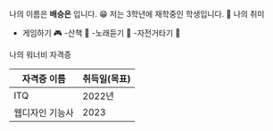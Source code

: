 나의 이름은 **배승은** 입니다. 😁
저는 3학년에 재학중인 학생입니다. 💙
나의 취미

- 게임하기 🎮
-산책 🚶
-노래듣기 🎹
-자전거타기 🚴

나의 워너비 자격증

| 자격증 이름| 취득일(목표) |
|--|--|
|ITQ|2022년|
|웹디자인 기능사|2023|
